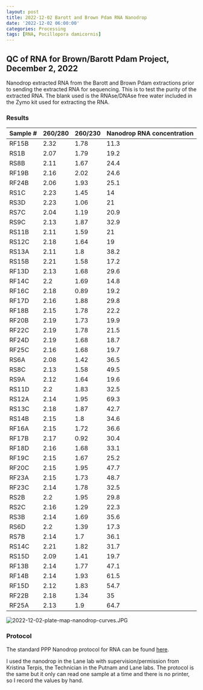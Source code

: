 ```yaml
---
layout: post
title: 2022-12-02 Barott and Brown Pdam RNA Nanodrop
date: '2022-12-02 06:00:00'
categories: Processing
tags: [RNA, Pocillopora damicornis]
---
```


## QC of RNA for Brown/Barott Pdam Project, December 2, 2022

Nanodrop extracted RNA from the Barott and Brown Pdam extractions prior to sending the extracted RNA for sequencing. This is to test the purity of the extracted RNA. The blank used is the RNAse/DNAse free water included in the Zymo kit used for extracting the RNA.

### Results

| Sample # | 260/280 | 260/230 | Nanodrop RNA concentration |
|----------|---------|---------|--------------------|
| RF15B    | 2.32    | 1.78    | 11.3               |
| RS1B     | 2.07    | 1.79    | 19.2               |
| RS8B     | 2.11    | 1.67    | 24.4               |
| RF19B    | 2.16    | 2.02    | 24.6               |
| RF24B    | 2.06    | 1.93    | 25.1               |
| RS1C     | 2.23    | 1.45    | 14                 |
| RS3D     | 2.23    | 1.06    | 21                 |
| RS7C     | 2.04    | 1.19    | 20.9               |
| RS9C     | 2.13    | 1.87    | 32.9               |
| RS11B    | 2.11    | 1.59    | 21                 |
| RS12C    | 2.18    | 1.64    | 19                 |
| RS13A    | 2.11    | 1.8     | 38.2               |
| RS15B    | 2.21    | 1.58    | 17.2               |
| RF13D    | 2.13    | 1.68    | 29.6               |
| RF14C    | 2.2     | 1.69    | 14.8               |
| RF16C    | 2.18    | 0.89    | 19.2               |
| RF17D    | 2.16    | 1.88    | 29.8               |
| RF18B    | 2.15    | 1.78    | 22.2               |
| RF20B    | 2.19    | 1.73    | 19.9               |
| RF22C    | 2.19    | 1.78    | 21.5               |
| RF24D    | 2.19    | 1.68    | 18.7               |
| RF25C    | 2.16    | 1.68    | 19.7               |
| RS6A     | 2.08    | 1.42    | 36.5               |
| RS8C     | 2.13    | 1.58    | 49.5               |
| RS9A     | 2.12    | 1.64    | 19.6               |
| RS11D    | 2.2     | 1.83    | 32.5               |
| RS12A    | 2.14    | 1.95    | 69.3               |
| RS13C    | 2.18    | 1.87    | 42.7               |
| RS14B    | 2.15    | 1.8     | 34.6               |
| RF16A    | 2.15    | 1.72    | 36.6               |
| RF17B    | 2.17    | 0.92    | 30.4               |
| RF18D    | 2.16    | 1.68    | 33.1               |
| RF19C    | 2.15    | 1.67    | 25.2               |
| RF20C    | 2.15    | 1.95    | 47.7               |
| RF23A    | 2.15    | 1.73    | 48.7               |
| RF23C    | 2.14    | 1.78    | 32.5               |
| RS2B     | 2.2     | 1.95    | 29.8               |
| RS2C     | 2.16    | 1.29    | 22.3               |
| RS3B     | 2.14    | 1.69    | 35.6               |
| RS6D     | 2.2     | 1.39    | 17.3               |
| RS7B     | 2.14    | 1.7     | 36.1               |
| RS14C    | 2.21    | 1.82    | 31.7               |
| RS15D    | 2.09    | 1.41    | 19.7               |
| RF13B    | 2.14    | 1.77    | 47.1               |
| RF14B    | 2.14    | 1.93    | 61.5               |
| RF15D    | 2.12    | 1.83    | 54.7               |
| RF22B    | 2.18    | 1.34    | 35                 |
| RF25A    | 2.13    | 1.9     | 64.7               |

![2022-12-02-plate-map-nanodrop-curves.JPG](https://github.com/zdellaert/ZD_Putnam_Lab_Notebook/blob/master/images/tables/2022-12-02-plate-map-nanodrop-curves.JPG?raw=true)

### Protocol

The standard PPP Nanodrop protocol for RNA can be found [here](https://zdellaert.github.io/ZD_Putnam_Lab_Notebook/Nanodrop-Protocol/).

I used the nanodrop in the Lane lab with supervision/permission from Kristina Terpis, the Technician in the Putnam and Lane labs. The protocol is the same but it only can read one sample at a time and there is no printer, so I record the values by hand.
